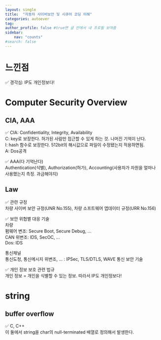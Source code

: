 ```yaml
---
layout: single
title:  "자동차 사이버보안 및 시큐어 코딩 이해"
categories: autoever
tag: 
author_profile: false #true면 글 안에서 내 프로필 보여줌
sidebar:
    nav: "counts"
#search: false
---
```


# 느낀점

✅ 경각심: IP도 개인정보다!   


# Computer Security Overview
## CIA, AAA
✅ CIA: Confidentiality, Integrity, Availability   
C: key로 보장한다. 허가된 사람만 접근할 수 있게 하는 것. 나머진 기억이 난다.   
I: hash 함수로 보장한다. 512bit의 해시값으로 파일이 수정됐는지 적용하면됨.   
A: Dos공격   

✅ AAA(다 기억난다)   
Authentication(식별), Authorization(허가), Accounting(사용자가 자원을 얼마나 사용했는지 측정. 과금해야지)   
   
## Law
✅ 관련 규정   
차량 사이버 보안 규정(UNR No.155), 차량 소프트웨어 앱데이터 규정(URR No.156)   
   
✅ 보안 위협별 대응 기술   
차량   
펌웨어 변조: Secure Boot, Secure Debug, ...   
CAN 위변조: IDS, SecOC, ...   
Dos: IDS   
   
통신채널   
통신도청, 통신메시지 위변조, ... : IPSec, TLS/DTLS, WAVE 통신 보안 기술   

✅ 개인 정보 보호 관련 법규   
개인 정보 = 개인을 식별할 수 있는 정보. 따라서 IP도 개인정보다!   

# string
## buffer overflow
✅ C, C++   
이 둘에서 string을 char의 null-terminated 배열로 정의해서 발생한다.   

